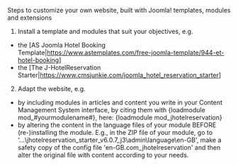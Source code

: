 Steps to customize your own website, built with Joomla! templates, modules and extensions

1) Install a template and modules that suit your objectives, e.g.
- the [AS Joomla Hotel Booking Template|https://www.astemplates.com/free-joomla-template/944-et-hotel-booking]
- the [The J-HotelReservation Starter|https://www.cmsjunkie.com/joomla_hotel_reservation_starter]

2) Adapt the website, e.g.
- by including modules in articles and content you write in your Content Management System interface, by citing them with
{loadmodule mod_#yourmodulename#}, here: {loadmodule mod_jhotelreservation}
- by altering the content in the language files of your module BEFORE (re-)installing the module.
E.g., in the ZIP file of your module, go to '...\jhotelreservation_starter_v6.0.7_j3\admin\language\en-GB', make a safety copy of the config file 'en-GB.com_jhotelreservation' and then alter the original file with content according to your needs.

